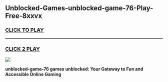 
## Unblocked-Games-unblocked-game-76-Play-Free-8xxvx
<h3>
<a href="https://premium76.site?title=unblocked-game-76&ref=23A">CLICK TO PLAY</a></h3>
<hr>

<h3>
<a href="https://premium76.site?title=unblocked-game-76&ref=23A">CLICK 2 PLAY</a>
  
</h3>

<a href="https://premium76.site?title=unblocked-game-76&ref=23A"><img src="https://clearcache.store/games.png"></a>


**unblocked-game-76 games unblocked: Your Gateway to Fun and Accessible Online Gaming**
